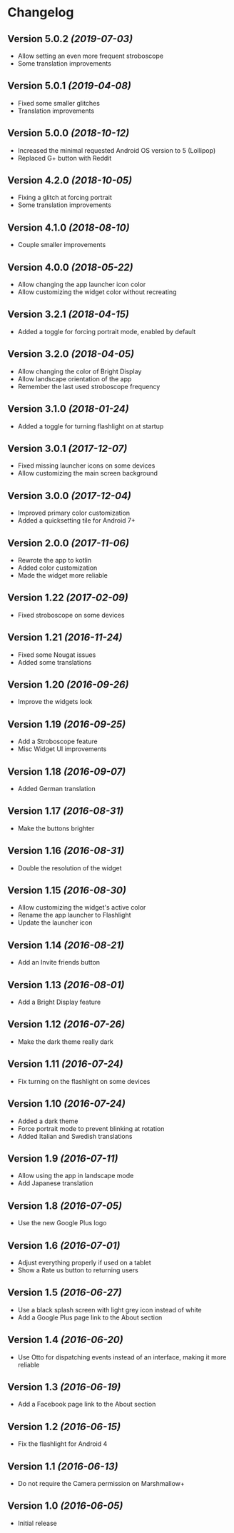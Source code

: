 Changelog
==========

Version 5.0.2 *(2019-07-03)*
----------------------------

 * Allow setting an even more frequent stroboscope
 * Some translation improvements

Version 5.0.1 *(2019-04-08)*
----------------------------

 * Fixed some smaller glitches
 * Translation improvements

Version 5.0.0 *(2018-10-12)*
----------------------------

 * Increased the minimal requested Android OS version to 5 (Lollipop)
 * Replaced G+ button with Reddit

Version 4.2.0 *(2018-10-05)*
----------------------------

 * Fixing a glitch at forcing portrait
 * Some translation improvements

Version 4.1.0 *(2018-08-10)*
----------------------------

 * Couple smaller improvements

Version 4.0.0 *(2018-05-22)*
----------------------------

 * Allow changing the app launcher icon color
 * Allow customizing the widget color without recreating

Version 3.2.1 *(2018-04-15)*
----------------------------

 * Added a toggle for forcing portrait mode, enabled by default

Version 3.2.0 *(2018-04-05)*
----------------------------

 * Allow changing the color of Bright Display
 * Allow landscape orientation of the app
 * Remember the last used stroboscope frequency

Version 3.1.0 *(2018-01-24)*
----------------------------

 * Added a toggle for turning flashlight on at startup

Version 3.0.1 *(2017-12-07)*
----------------------------

 * Fixed missing launcher icons on some devices
 * Allow customizing the main screen background

Version 3.0.0 *(2017-12-04)*
----------------------------

 * Improved primary color customization
 * Added a quicksetting tile for Android 7+

Version 2.0.0 *(2017-11-06)*
----------------------------

 * Rewrote the app to kotlin
 * Added color customization
 * Made the widget more reliable

Version 1.22 *(2017-02-09)*
----------------------------

 * Fixed stroboscope on some devices

Version 1.21 *(2016-11-24)*
----------------------------

 * Fixed some Nougat issues
 * Added some translations

Version 1.20 *(2016-09-26)*
----------------------------

 * Improve the widgets look

Version 1.19 *(2016-09-25)*
----------------------------

 * Add a Stroboscope feature
 * Misc Widget UI improvements

Version 1.18 *(2016-09-07)*
----------------------------

 * Added German translation

Version 1.17 *(2016-08-31)*
----------------------------

 * Make the buttons brighter

Version 1.16 *(2016-08-31)*
----------------------------

 * Double the resolution of the widget

Version 1.15 *(2016-08-30)*
----------------------------

 * Allow customizing the widget's active color
 * Rename the app launcher to Flashlight
 * Update the launcher icon

Version 1.14 *(2016-08-21)*
----------------------------

 * Add an Invite friends button

Version 1.13 *(2016-08-01)*
----------------------------

 * Add a Bright Display feature

Version 1.12 *(2016-07-26)*
----------------------------

 * Make the dark theme really dark

Version 1.11 *(2016-07-24)*
----------------------------

 * Fix turning on the flashlight on some devices

Version 1.10 *(2016-07-24)*
----------------------------

 * Added a dark theme
 * Force portrait mode to prevent blinking at rotation
 * Added Italian and Swedish translations

Version 1.9 *(2016-07-11)*
----------------------------

 * Allow using the app in landscape mode
 * Add Japanese translation

Version 1.8 *(2016-07-05)*
----------------------------

 * Use the new Google Plus logo

Version 1.6 *(2016-07-01)*
----------------------------

 * Adjust everything properly if used on a tablet
 * Show a Rate us button to returning users

Version 1.5 *(2016-06-27)*
----------------------------

 * Use a black splash screen with light grey icon instead of white
 * Add a Google Plus page link to the About section

Version 1.4 *(2016-06-20)*
----------------------------

 * Use Otto for dispatching events instead of an interface, making it more reliable

Version 1.3 *(2016-06-19)*
----------------------------

 * Add a Facebook page link to the About section

Version 1.2 *(2016-06-15)*
----------------------------

 * Fix the flashlight for Android 4

Version 1.1 *(2016-06-13)*
----------------------------

 * Do not require the Camera permission on Marshmallow+

Version 1.0 *(2016-06-05)*
----------------------------

 * Initial release

